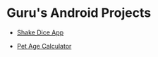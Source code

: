 
# Guru's Android Projects

 - [Shake Dice
   App](https://github.com/MuminjonGuru/GurusAndroidProjects/tree/master/Dice%20App)

 

 - [Pet Age
   Calculator](https://github.com/MuminjonGuru/GurusAndroidProjects/tree/master/PetAge)
